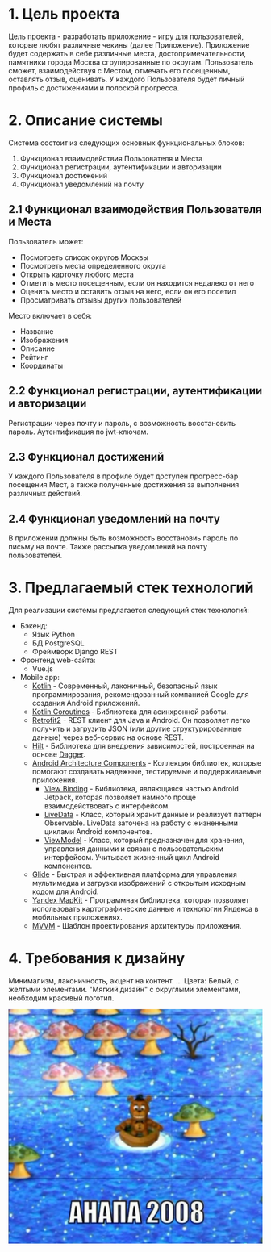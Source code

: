 # 1. Цель проекта
Цель проекта - разработать приложение - игру для пользователей, которые любят различные чекины (далее Приложение). Приложение будет содержать в себе различные места, достопримечательности, памятники города Москва сгрупированные по округам. Пользователь сможет, взаимодействуя с Местом, отмечать его посещенным, оставлять отзыв, оценивать. У каждого Пользователя будет личный профиль с достижениями и полоской прогресса.

# 2. Описание системы
Система состоит из следующих основных функциональных блоков:

1. Функционал взаимодействия Пользователя и Места
2. Функционал регистрации, аутентификации и авторизации
3. Функционал достижений
4. Функционал уведомлений на почту


## 2.1 Функционал взаимодействия Пользователя и Места

Пользователь может:

- Посмотреть список округов Москвы
- Посмотреть места определенного округа
- Открыть карточку любого места
- Отметить место посещенным, если он находится недалеко от него
- Оценить место и оставить отзыв на него, если он его посетил
- Просматривать отзывы других пользователей

Место включает в себя:

- Название
- Изображения 
- Описание
- Рейтинг
- Координаты


## 2.2 Функционал регистрации, аутентификации и авторизации

Регистрации через почту и пароль, с возможность восстановить пароль. Аутентификация по jwt-ключам.

## 2.3 Функционал достижений

У каждого Пользователя в профиле будет доступен прогресс-бар посещения Мест, а также полученные достижения за выполнения различных действий.

## 2.4 Функционал уведомлений на почту

В приложении должны быть возможность восстановиь пароль по письму на почте. Также рассылка уведомлений на почту пользователей.


# 3. Предлагаемый стек технологий

Для реализации системы предлагается следующий стек технологий:

* Бэкенд:
    - Язык Python
    - БД PostgreSQL
    - Фреймворк Django REST
* Фронтенд web-сайта:
    - Vue.js
* Mobile app:
    * [Kotlin](https://kotlinlang.org/) - Современный, лаконичный, безопасный язык программирования, рекомендованный компанией Google для создания Android приложений.
    * [Kotlin Coroutines](https://kotlinlang.org/docs/coroutines-overview.html) - Библиотека для асинхронной работы.
    * [Retrofit2](https://square.github.io/retrofit/) - REST клиент для Java и Android. Он позволяет легко получить и загрузить JSON (или другие структурированные данные) через веб-сервис на основе REST.
    * [Hilt](https://dagger.dev/hilt/) - Библиотека для внедрения зависимостей, построенная на основе [Dagger](https://dagger.dev/dev-guide/).
    * [Android Architecture Components](https://developer.android.com/topic/architecture) - Коллекция библиотек, которые помогают создавать надежные, тестируемые и поддерживаемые приложения.
        * [View Binding](https://developer.android.com/topic/libraries/view-binding) - Библиотека, являющаяся частью Android Jetpack, которая позволяет намного проще взаимодействовать с интерфейсом.
        * [LiveData](https://developer.android.com/topic/libraries/architecture/livedata) - Класс, который хранит данные и реализует паттерн Observable. LiveData заточена на работу с жизненными циклами Android компонентов.
        * [ViewModel](https://developer.android.com/topic/libraries/architecture/viewmodel) - Класс, который предназначен для хранения, управления данными и связан с пользовательским интерфейсом. Учитывает жизненный цикл Android компонентов.
    * [Glide](https://github.com/bumptech/glide) -  Быстрая и эффективная платформа для управления мультимедиа и загрузки изображений с открытым исходным кодом для Android.
    * [Yandex MapKit](https://yandex.ru/dev/maps/mapkit/?from=mapsapi) - Программная библиотека, которая позволяет использовать картографические данные и технологии Яндекса в мобильных приложениях.
    * [MVVM](https://itsobes.ru/AndroidSobes/chto-takoe-mvvm/) - Шаблон проектирования архитектуры приложения.
     

# 4. Требования к дизайну

Минимализм, лаконичность, акцент на контент. ... Цвета: Белый, с желтыми элементами. "Мягкий дизайн" c округлыми элементами, необходим красивый логотип.




![Анапа2008](https://github.com/GlamorousCar/mosplace/blob/master/docs/anapa2008.jpg)
